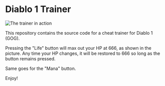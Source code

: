# Diablo 1 Trainer

![The trainer in action](https://github.com/danjaaron/Diablo1-Trainer/blob/main/diablo-proof.PNG)

This repository contains the source code for a cheat trainer for Diablo 1 (GOG).

Pressing the "Life" button will max out your HP at 666, as shown in the picture. Any time your HP changes, it will be restored to 666 so long as the button remains pressed.

Same goes for the "Mana" button.

Enjoy!

